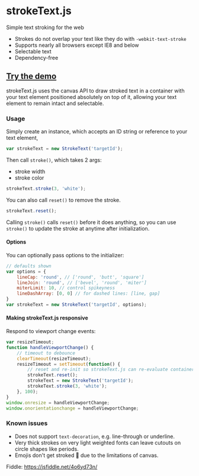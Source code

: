 # strokeText.js
Simple text stroking for the web

- Strokes do not overlap your text like they do with `-webkit-text-stroke`
- Supports nearly all browsers except IE8 and below
- Selectable text
- Dependency-free

## [Try the demo](https://inorganik.github.io/strokeText.js/)

strokeText.js uses the canvas API to draw stroked text in a container with your text element positioned absolutely on top of it, allowing your text element to remain intact and selectable. 

### Usage

Simply create an instance, which accepts an ID string or reference to your text element,
```js
var strokeText = new StrokeText('targetId');
```
Then call `stroke()`, which takes 2 args:
- stroke width
- stroke color

```js
strokeText.stroke(3, 'white'); 
```
You can also call `reset()` to remove the stroke.
```js
strokeText.reset();
```
Calling `stroke()` calls `reset()` before it does anything, so you can use `stroke()` to update the stroke at anytime after initialization.

#### Options
You can optionally pass options to the initializer:
```js
// defaults shown
var options = {
	lineCap: 'round', // ['round', 'butt', 'square']
	lineJoin: 'round', // ['bevel', 'round', 'miter']
	miterLimit: 10, // control spikeyness
	lineDashArray: [0, 0] // for dashed lines: [line, gap]
}
var strokeText = new StrokeText('targetId', options);
```
#### Making strokeText.js responsive
Respond to viewport change events:
```js
var resizeTimeout;
function handleViewportChange() {
	// timeout to debounce
	clearTimeout(resizeTimeout);
	resizeTimeout = setTimeout(function() {
		// reset and re-init so strokeText.js can re-evaluate container size
		strokeText.reset(); 
		strokeText = new StrokeText('targetId');
		strokeText.stroke(3, 'white'); 
	}, 100);
}
window.onresize = handleViewportChange;
window.onorientationchange = handleViewportChange;
```

### Known issues

- Does not support `text-decoration`, e.g. line-through or underline.
- Very thick strokes on very light weighted fonts can leave cutouts on circle shapes like periods.
- Emojis don't get stroked 😬 due to the limitations of canvas.

Fiddle: https://jsfiddle.net/4o6yd73n/